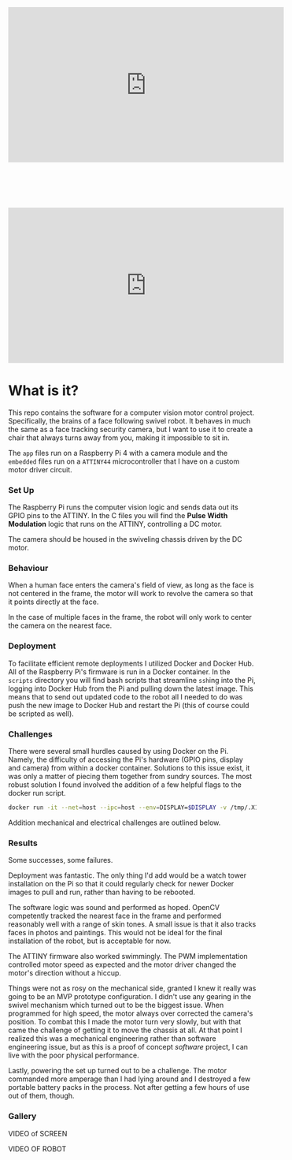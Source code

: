 

<p><iframe frameborder="0" height="315" src="https://www.youtube.com/embed/YnwGxl61sro?controls=0" width="560"></iframe></p>

<h1>&nbsp;</h1>

<p><iframe frameborder="0" height="315" src="https://www.youtube.com/embed/V6gQ_h0EiO8?controls=0" width="560"></iframe></p>



# What is it?

This repo contains the software for a computer vision motor control project. Specifically, the brains of a face following swivel robot. It behaves in much the same as a face tracking security camera, but I want to use it to create a chair that always turns away from you, making it impossible to sit in.

The `app` files run on a Raspberry Pi 4 with a camera module and the `embedded` files run on a `ATTINY44` microcontroller that I have on a custom motor driver circuit.



### Set Up

The Raspberry Pi runs the computer vision logic and sends data out its GPIO pins to the ATTINY. In the C files you will find the **Pulse Width Modulation** logic that runs on the ATTINY, controlling a DC motor.

The camera should be housed in the swiveling chassis driven by the DC motor. 



### Behaviour

When a human face enters the camera's field of view, as long as the face is not centered in the frame, the motor will work to revolve the camera so that it points directly at the face. 

In the case of multiple faces in the frame, the robot will only work to center the camera on the nearest face. 



### Deployment

To facilitate efficient remote deployments I utilized Docker and Docker Hub. All of the Raspberry Pi's firmware is run in a Docker container. In the `scripts` directory you will find bash scripts that streamline `ssh`ing into the Pi, logging into Docker Hub from the Pi and pulling down the latest image. This means that to send out updated code to the robot all I needed to do was push the new image to Docker Hub and restart the Pi (this of course could be scripted as well).



### Challenges

There were several small hurdles caused by using Docker on the Pi. Namely, the difficulty of accessing the Pi's hardware (GPIO pins, display and camera) from within a docker container. Solutions to this issue exist, it was only a matter of piecing them together from sundry sources. The most robust solution I found involved the addition of a few helpful flags to the docker run script.

```bash
docker run -it --net=host --ipc=host --env=DISPLAY=$DISPLAY -v /tmp/.X11-unix:/.X11-unix --device /dev/video0:/dev/video0 --device /dev/gpiomem dmahon10/adversarial_chair:latest'
```

Addition mechanical and electrical challenges are outlined below.



### Results

Some successes, some failures. 

Deployment was fantastic. The only thing I'd add would be a watch tower installation on the Pi so that it could regularly check for newer Docker images to pull and run, rather than having to be rebooted. 

The software logic was sound and performed as hoped. OpenCV competently tracked the nearest face in the frame and performed reasonably well with a range of skin tones. A small issue is that it also tracks faces in photos and paintings. This would not be ideal for the final installation of the robot, but is acceptable for now. 

The ATTINY firmware also worked swimmingly. The PWM implementation controlled motor speed as expected and the motor driver changed the motor's direction without a hiccup. 

Things were not as rosy on the mechanical side, granted I knew it really was going to be an MVP prototype configuration. I didn't use any gearing in the swivel mechanism which turned out to be the biggest issue. When programmed for high speed, the motor always over corrected the camera's position. To combat this I made the motor turn very slowly, but with that came the challenge of getting it to move the chassis at all. At that point I realized this was a mechanical engineering rather than software engineering issue, but as this is a proof of concept *software* project, I can live with the poor physical performance.

Lastly, powering the set up turned out to be a challenge. The motor commanded more amperage than I had lying around and I destroyed a few portable  battery packs in the process. Not after getting a few hours of use out of them, though. 



### Gallery



VIDEO of SCREEN



VIDEO OF ROBOT









